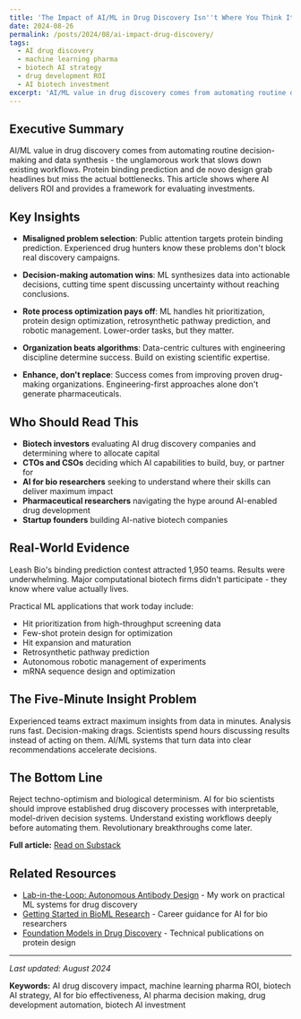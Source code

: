 ```yaml
---
title: 'The Impact of AI/ML in Drug Discovery Isn''t Where You Think It Is'
date: 2024-08-26
permalink: /posts/2024/08/ai-impact-drug-discovery/
tags:
  - AI drug discovery
  - machine learning pharma
  - biotech AI strategy
  - drug development ROI
  - AI biotech investment
excerpt: 'AI/ML value in drug discovery comes from automating routine decision-making and data synthesis. Protein binding prediction grabs headlines but misses the actual bottlenecks where ROI lives.'
---
```


## Executive Summary

AI/ML value in drug discovery comes from automating routine decision-making and data synthesis - the unglamorous work that slows down existing workflows. Protein binding prediction and de novo design grab headlines but miss the actual bottlenecks. This article shows where AI delivers ROI and provides a framework for evaluating investments.

## Key Insights

- **Misaligned problem selection**: Public attention targets protein binding prediction. Experienced drug hunters know these problems don't block real discovery campaigns.

- **Decision-making automation wins**: ML synthesizes data into actionable decisions, cutting time spent discussing uncertainty without reaching conclusions.

- **Rote process optimization pays off**: ML handles hit prioritization, protein design optimization, retrosynthetic pathway prediction, and robotic management. Lower-order tasks, but they matter.

- **Organization beats algorithms**: Data-centric cultures with engineering discipline determine success. Build on existing scientific expertise.

- **Enhance, don't replace**: Success comes from improving proven drug-making organizations. Engineering-first approaches alone don't generate pharmaceuticals.

## Who Should Read This

- **Biotech investors** evaluating AI drug discovery companies and determining where to allocate capital
- **CTOs and CSOs** deciding which AI capabilities to build, buy, or partner for
- **AI for bio researchers** seeking to understand where their skills can deliver maximum impact
- **Pharmaceutical researchers** navigating the hype around AI-enabled drug development
- **Startup founders** building AI-native biotech companies

## Real-World Evidence

Leash Bio's binding prediction contest attracted 1,950 teams. Results were underwhelming. Major computational biotech firms didn't participate - they know where value actually lives.

Practical ML applications that work today include:
- Hit prioritization from high-throughput screening data
- Few-shot protein design for optimization
- Hit expansion and maturation
- Retrosynthetic pathway prediction
- Autonomous robotic management of experiments
- mRNA sequence design and optimization

## The Five-Minute Insight Problem

Experienced teams extract maximum insights from data in minutes. Analysis runs fast. Decision-making drags. Scientists spend hours discussing results instead of acting on them. AI/ML systems that turn data into clear recommendations accelerate decisions.

## The Bottom Line

Reject techno-optimism and biological determinism. AI for bio scientists should improve established drug discovery processes with interpretable, model-driven decision systems. Understand existing workflows deeply before automating them. Revolutionary breakthroughs come later.

**Full article:** [Read on Substack](https://ncfrey.substack.com/p/the-impact-of-aiml-in-drug-discovery)

## Related Resources

- [Lab-in-the-Loop: Autonomous Antibody Design](/publications/#lab-in-the-loop) - My work on practical ML systems for drug discovery
- [Getting Started in BioML Research](/posts/2025/05/getting-started-bioml/) - Career guidance for AI for bio researchers
- [Foundation Models in Drug Discovery](/publications/) - Technical publications on protein design

---

*Last updated: August 2024*

**Keywords:** AI drug discovery impact, machine learning pharma ROI, biotech AI strategy, AI for bio effectiveness, AI pharma decision making, drug development automation, biotech AI investment
